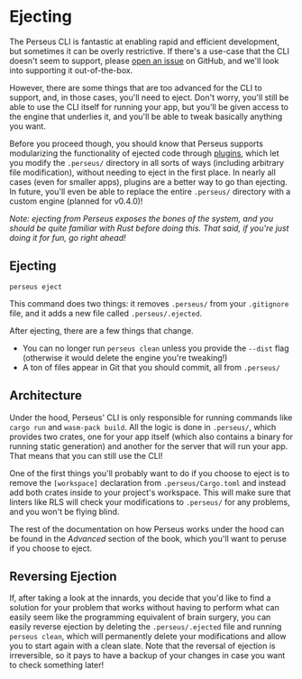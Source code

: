 # Ejecting

The Perseus CLI is fantastic at enabling rapid and efficient development, but sometimes it can be overly restrictive. If there's a use-case that the CLI doesn't seem to support, please [open an issue](https://github.com/framesurge/perseus/issues/new/choose) on GitHub, and we'll look into supporting it out-of-the-box.

However, there are some things that are too advanced for the CLI to support, and, in those cases, you'll need to eject. Don't worry, you'll still be able to use the CLI itself for running your app, but you'll be given access to the engine that underlies it, and you'll be able to tweak basically anything you want.

Before you proceed though, you should know that Perseus supports modularizing the functionality of ejected code through [plugins](:reference/plugins/intro), which let you modify the `.perseus/` directory in all sorts of ways (including arbitrary file modification), without needing to eject in the first place. In nearly all cases (even for smaller apps), plugins are a better way to go than ejecting. In future, you'll even be able to replace the entire `.perseus/` directory with a custom engine (planned for v0.4.0)!

_Note: ejecting from Perseus exposes the bones of the system, and you should be quite familiar with Rust before doing this. That said, if you're just doing it for fun, go right ahead!_

## Ejecting

`perseus eject`

This command does two things: it removes `.perseus/` from your `.gitignore` file, and it adds a new file called `.perseus/.ejected`.

After ejecting, there are a few things that change.

-   You can no longer run `perseus clean` unless you provide the `--dist` flag (otherwise it would delete the engine you're tweaking!)
-   A ton of files appear in Git that you should commit, all from `.perseus/`

## Architecture

Under the hood, Perseus' CLI is only responsible for running commands like `cargo run` and `wasm-pack build`. All the logic is done in `.perseus/`, which provides two crates, one for your app itself (which also contains a binary for running static generation) and another for the server that will run your app. That means that you can still use the CLI!

One of the first things you'll probably want to do if you choose to eject is to remove the `[workspace]` declaration from `.perseus/Cargo.toml` and instead add both crates inside to your project's workspace. This will make sure that linters like RLS will check your modifications to `.perseus/` for any problems, and you won't be flying blind.

The rest of the documentation on how Perseus works under the hood can be found in the _Advanced_ section of the book, which you'll want to peruse if you choose to eject.

## Reversing Ejection

If, after taking a look at the innards, you decide that you'd like to find a solution for your problem that works without having to perform what can easily seem like the programming equivalent of brain surgery, you can easily reverse ejection by deleting the `.perseus/.ejected` file and running `perseus clean`, which will permanently delete your modifications and allow you to start again with a clean slate. Note that the reversal of ejection is irreversible, so it pays to have a backup of your changes in case you want to check something later!
